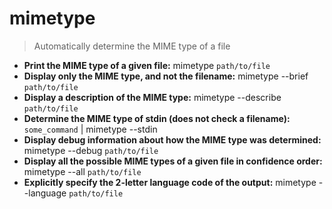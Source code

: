 # mimetype
> Automatically determine the MIME type of a file
- **Print the MIME type of a given file:**
mimetype `path/to/file`
- **Display only the MIME type, and not the filename:**
mimetype --brief `path/to/file`
- **Display a description of the MIME type:**
mimetype --describe `path/to/file`
- **Determine the MIME type of stdin (does not check a filename):**
`some_command` | mimetype --stdin
- **Display debug information about how the MIME type was determined:**
mimetype --debug `path/to/file`
- **Display all the possible MIME types of a given file in confidence order:**
mimetype --all `path/to/file`
- **Explicitly specify the 2-letter language code of the output:**
mimetype --language `path/to/file`
